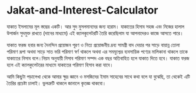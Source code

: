# Jakat-and-Interest-Calculator
যাকাত ইসলামের মূল স্তম্ভের একটি। আর সুদ মুসলমানদের জন্য হারাম। যাকাতের হিসাব সহজ এবং নিজের হালাল উপার্জন সুদমুক্ত রাখতে (দানের মাধ্যমে) এই ক্যালকুলেটরটি তৈরি করেছিলাম যা আপনাদেরও কাজে আসতে পারে। 

যাকাত ফরজ হবার জন্য দৈনন্দিন প্রয়োজন পূরণ ও নিত্য প্রয়োজনীয় দ্রব্য সামগ্রী বাদ দেয়ার পর সাড়ে বায়ান্ন তোলা পরিমাণ রূপা অথবা সাড়ে সাত ভরি পরিমাণ স্বর্ণ থাকলে অথবা এর সমমূল্যের ব্যবসায়িক পণ্যের মালিকানা থাকলে তাকে যাকাতের নিসাব বলে।নিয়ম অনুযায়ী নিসাব পরিমাণ সম্পদ এক বছর অতিবাহিত হলে যাকাত দিতে হবে। যাকাত ফরজ হলে এই ক্যালকুলেটরের মাধ্যমে যাকাতের পরিমাণ হিসাব করা যাবে। 

আমি কিছুটা পড়ালেখা থেকে আমার ক্ষুদ্র জ্ঞানে ও মসজিদের ইমাম সাহেবের সাথে কথা বলে যা বুঝেছি, তা থেকেই এটি তৈরির প্রচেষ্টা চালাই। ভুলত্রুটি থাকলে জানালে কৃতজ্ঞ থাকবো। 
